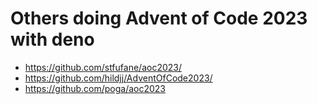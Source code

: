 # Others doing Advent of Code 2023 with deno

- https://github.com/stfufane/aoc2023/
- https://github.com/hildjj/AdventOfCode2023/
- https://github.com/poga/aoc2023

